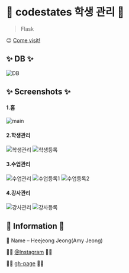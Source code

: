 # 💛 codestates 학생 관리 💜
> Flask

😉 [Come visit!](https://codestatesflaskmanagement.herokuapp.com/)

## ✨ DB ✨
![DB](https://user-images.githubusercontent.com/28649385/110238134-2699f780-7f83-11eb-8f76-d70366253efb.JPG)

## ✨ Screenshots ✨

#### 1.홈
![main](https://user-images.githubusercontent.com/28649385/110152659-5c28ce80-7e25-11eb-9514-8f254b35fb58.JPG)

#### 2.학생관리
![학생관리](https://user-images.githubusercontent.com/28649385/110152674-6054ec00-7e25-11eb-9c06-289a45d2c28f.JPG)
![학생등록](https://user-images.githubusercontent.com/28649385/110152664-5d59fb80-7e25-11eb-8f0a-b8d8fb3adc00.JPG)

#### 3.수업관리
![수업관리](https://user-images.githubusercontent.com/28649385/110152699-65b23680-7e25-11eb-8a5e-31977802db55.JPG)
![수업등록1](https://user-images.githubusercontent.com/28649385/110152682-621eaf80-7e25-11eb-8d4d-1f993639a17b.JPG)
![수업등록2](https://user-images.githubusercontent.com/28649385/110152690-63e87300-7e25-11eb-9a29-7c1249f30afa.JPG)

#### 4.강사관리
![강사관리](https://user-images.githubusercontent.com/28649385/110152731-6cd94480-7e25-11eb-9664-e87c0f436aa6.JPG)
![강사등록](https://user-images.githubusercontent.com/28649385/110153797-da39a500-7e26-11eb-8b2d-d58afa9974a8.JPG)

## 🔖 Information 🔖

💁 Name – Heejeong Jeong(Amy Jeong)

🏳‍🌈 [@Instagram](https://www.instagram.com/j.amy_jeong/) 🏳‍🌈

🏳‍🌈 [gh-page](https://heejungjung.github.io/Heejungjung/) 🏳‍🌈
